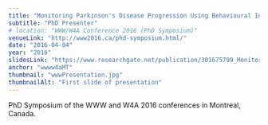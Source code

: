 ```yaml
---
title: "Monitoring Parkinson's Disease Progression Using Behavioural Inferences, Mobile Devices and Web Technologies"
subtitle: "PhD Presenter"
# location: "WWW/W4A Conference 2016 (PhD Symposium)"
venueLink: "http://www2016.ca/phd-symposium.html/"
date: "2016-04-04"
year: "2016"
slidesLink: "https://www.researchgate.net/publication/301675799_Monitoring_Parkinson%27s_Disease_Progression_Using_Behavioural_Inferences_Mobile_Devices_and_Web_Technologies"
anchor: "wwww4aMT"
thumbnail: "wwwPresentation.jpg"
thumbnailAlt: "First slide of presentation"
---
```

PhD Symposium of the WWW and W4A 2016 conferences in Montreal, Canada.